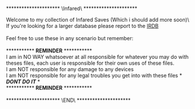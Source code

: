 ********************* \Infared\ ********************* 

Welcome to my collection of Infared Saves (Which i should add more soon)\ 
\
If you're looking for a larger database please report to the [IRDB](https://github.com/Lucaslhm/Flipper-IRDB) \
\
Feel free to use these in any scenario but remember: \
\
*********** **REMINDER** *********** \
I am in NO WAY whatsoever at all responsible for whatever you may do with theses files, each user is responsible for their own uses of these files. \
I am NOT responsible for any damage to any devices \
I am NOT responsible for any legal troubles you get into with these files * ***DONT DO IT*** *  \
*********** **REMINDER** *********** \
\
********************* \END\ ********************* 
